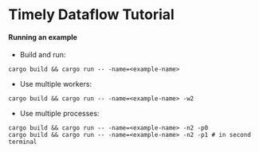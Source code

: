 # Timely Dataflow Tutorial

#### Running an example

- Build and run:
```
cargo build && cargo run -- -name=<example-name>
```

- Use multiple workers:
```
cargo build && cargo run -- -name=<example-name> -w2
```

- Use multiple processes:
```
cargo build && cargo run -- -name=<example-name> -n2 -p0
cargo build && cargo run -- -name=<example-name> -n2 -p1 # in second terminal
```
